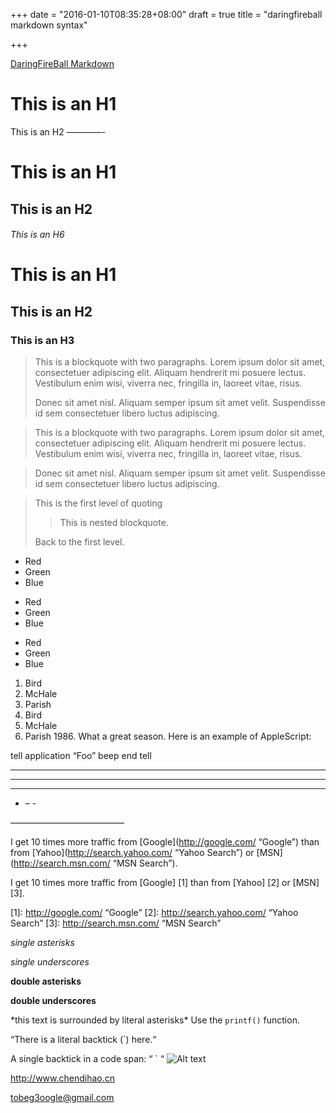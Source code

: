 +++
date = "2016-01-10T08:35:28+08:00"
draft = true
title = "daringfireball markdown syntax"

+++



[DaringFireBall Markdown](http://daringfireball.net/projects/markdown/syntax)

This is an H1
=============

This is an H2
————-

# This is an H1

## This is an H2

###### This is an H6

# This is an H1 #

## This is an H2 ##

### This is an H3 ######
> This is a blockquote with two paragraphs. Lorem ipsum dolor sit amet,
> consectetuer adipiscing elit. Aliquam hendrerit mi posuere lectus.
> Vestibulum enim wisi, viverra nec, fringilla in, laoreet vitae, risus.
>
> Donec sit amet nisl. Aliquam semper ipsum sit amet velit. Suspendisse
> id sem consectetuer libero luctus adipiscing.

> This is a blockquote with two paragraphs. Lorem ipsum dolor sit amet,
consectetuer adipiscing elit. Aliquam hendrerit mi posuere lectus.
Vestibulum enim wisi, viverra nec, fringilla in, laoreet vitae, risus.

> Donec sit amet nisl. Aliquam semper ipsum sit amet velit. Suspendisse
id sem consectetuer libero luctus adipiscing.

> This is the first level of quoting
>
> > This is nested blockquote.
>
> Back to the first level.
* Red
* Green
* Blue

+ Red
+ Green
+ Blue

- Red
- Green
- Blue

1. Bird
2. McHale
3. Parish
3. Bird
1. McHale
8. Parish
1986\. What a great season.
Here is an example of AppleScript:

tell application “Foo”
beep
end tell

* * *

***

*****

- – -

—————————————

I get 10 times more traffic from [Google](http://google.com/ “Google”)
than from [Yahoo](http://search.yahoo.com/ “Yahoo Search”) or
[MSN](http://search.msn.com/ “MSN Search”).

I get 10 times more traffic from [Google] [1] than from
[Yahoo] [2] or [MSN] [3].

[1]: http://google.com/ “Google”
[2]: http://search.yahoo.com/ “Yahoo Search”
[3]: http://search.msn.com/ “MSN Search”

*single asterisks*

_single underscores_

**double asterisks**

__double underscores__

\*this text is surrounded by literal asterisks\*
Use the `printf()` function.

“There is a literal backtick (`) here.“

A single backtick in a code span: “ ` “
![Alt text](/images/tobe-logo.png”)

<http://www.chendihao.cn>

<tobeg3oogle@gmail.com>